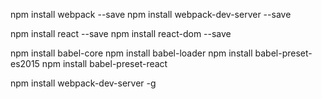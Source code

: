 npm install webpack --save
npm install webpack-dev-server --save

npm install react --save
npm install react-dom --save

npm install babel-core
npm install babel-loader
npm install babel-preset-es2015
npm install babel-preset-react

npm install webpack-dev-server -g


